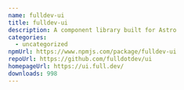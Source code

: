 ```yaml
---
name: fulldev-ui
title: fulldev-ui
description: A component library built for Astro
categories:
  - uncategorized
npmUrl: https://www.npmjs.com/package/fulldev-ui
repoUrl: https://github.com/fulldotdev/ui
homepageUrl: https://ui.full.dev/
downloads: 998
---
```

